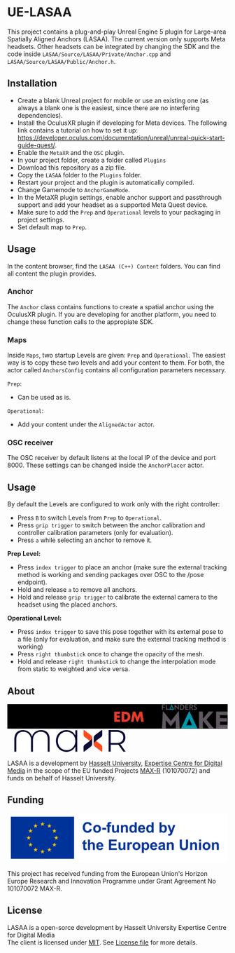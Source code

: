 
# UE-LASAA
This project contains a plug-and-play Unreal Engine 5 plugin for Large-area Spatially Aligned Anchors (LASAA). 
The current version only supports Meta headsets. Other headsets can be integrated by changing the SDK and the code inside `LASAA/Source/LASAA/Private/Anchor.cpp` and `LASAA/Source/LASAA/Public/Anchor.h`.

## Installation

- Create a blank Unreal project for mobile or use an existing one (as always a blank one is the easiest, since there are no interfering dependencies). 
- Install the OculusXR plugin if developing for Meta devices. The following link contains a tutorial on how to set it up: https://developer.oculus.com/documentation/unreal/unreal-quick-start-guide-quest/.
- Enable the `MetaXR` and the `OSC` plugin.
- In your project folder, create a folder called `Plugins` 
- Download this repository as a zip file.
- Copy the `LASAA` folder to the `Plugins` folder.
- Restart your project and the plugin is automatically compiled. 
- Change Gamemode to `AnchorGameMode`.
- In the MetaXR plugin settings, enable anchor support and passthrough support and add your headset as a supported Meta Quest device. 
- Make sure to add the `Prep` and `Operational` levels to your packaging in project settings. 
- Set default map to `Prep`.

## Usage
In the content browser, find the `LASAA (C++) Content` folders. You can find all content the plugin provides. 

### Anchor
The `Anchor` class contains functions to create a spatial anchor using the OculusXR plugin. If you are developing for another platform, you need to change these function calls to the appropiate SDK.

### Maps
Inside `Maps`, two startup Levels are given: `Prep` and `Operational`. The easiest way is to copy these two levels and add your content to them. For both, the actor called `AnchorsConfig` contains all configuration parameters necessary. 

`Prep`:
- Can be used as is. 

`Operational`:
- Add your content under the `AlignedActor` actor. 

### OSC receiver
The OSC receiver by default listens at the local IP of the device and port 8000. These settings can be changed inside the `AnchorPlacer` actor.

## Usage
By default the Levels are configured to work only with the right controller:
- Press `B` to switch Levels from `Prep` to `Operational`.
- Press `grip trigger` to switch between the anchor calibration and controller calibration parameters (only for evaluation).
- Press `a` while selecting an anchor to remove it.


**Prep Level:**
- Press `index trigger` to place an anchor (make sure the external tracking method is working and sending packages over OSC to the /pose endpoint).
- Hold and release `a` to remove all anchors.
- Hold and release `grip trigger` to calibrate the external camera to the headset using the placed anchors.

**Operational Level:**
- Press `index trigger` to save this pose together with its external pose to a file (only for evaluation, and make sure the external tracking method is working)
- Press `right thumbstick` once to change the opacity of the mesh.
- Hold and release `right thumbstick` to change the interpolation mode from static to weighted and vice versa.


## About
![](/img/edm_logo.png) &nbsp;&nbsp;&nbsp;
![](/img/Max-R_Logo.png)

LASAA is a development by [Hasselt University](https://www.uhasselt.be/), [Expertise Centre for Digital Media](https://www.uhasselt.be/en/instituten-en/expertise-centre-for-digital-media) in the scope of the EU funded Projects [MAX-R](https://max-r.eu/) (101070072) and funds on behalf of Hasselt University.

## Funding

![Funded by EU](/img/EN_Co-fundedbytheEU_RGB_POS.png)

This project has received funding from the European Union's Horizon Europe Research and Innovation Programme under Grant Agreement No 101070072 MAX-R.


## License
LASAA is a open-sorce development by Hasselt University Expertise Centre for Digital Media  
The client is licensed under [MIT](LICENSE). See [License file](LICENSE) for more details.
